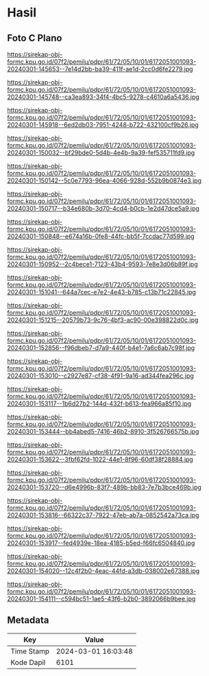 # Hasil

## Foto C Plano

https://sirekap-obj-formc.kpu.go.id/07f2/pemilu/pdpr/61/72/05/10/01/6172051001093-20240301-145653--7e14d2bb-ba39-411f-ae1d-2cc0d6fe2279.jpg

https://sirekap-obj-formc.kpu.go.id/07f2/pemilu/pdpr/61/72/05/10/01/6172051001093-20240301-145748--ca3ea893-34f4-4bc5-9278-c4610a6a5436.jpg

https://sirekap-obj-formc.kpu.go.id/07f2/pemilu/pdpr/61/72/05/10/01/6172051001093-20240301-145918--6ed2db03-7951-4248-b722-432100cf9b26.jpg

https://sirekap-obj-formc.kpu.go.id/07f2/pemilu/pdpr/61/72/05/10/01/6172051001093-20240301-150032--bf29bde0-5d4b-4e4b-9a39-fef535711fd9.jpg

https://sirekap-obj-formc.kpu.go.id/07f2/pemilu/pdpr/61/72/05/10/01/6172051001093-20240301-150142--5c0e7793-96ea-4066-928d-552b9b0874e3.jpg

https://sirekap-obj-formc.kpu.go.id/07f2/pemilu/pdpr/61/72/05/10/01/6172051001093-20240301-150717--b34e680b-3d70-4cd4-b0cb-1e2d47dce5a9.jpg

https://sirekap-obj-formc.kpu.go.id/07f2/pemilu/pdpr/61/72/05/10/01/6172051001093-20240301-150848--e674a16b-0fe8-44fc-bb5f-7ccdac77d599.jpg

https://sirekap-obj-formc.kpu.go.id/07f2/pemilu/pdpr/61/72/05/10/01/6172051001093-20240301-150952--2c4bece1-7123-43b4-9593-7e8e3d06b89f.jpg

https://sirekap-obj-formc.kpu.go.id/07f2/pemilu/pdpr/61/72/05/10/01/6172051001093-20240301-151041--644a7cec-e7e2-4e43-b785-c13b71c22845.jpg

https://sirekap-obj-formc.kpu.go.id/07f2/pemilu/pdpr/61/72/05/10/01/6172051001093-20240301-151215--20579b73-9c76-4bf3-ac90-00e398822d0c.jpg

https://sirekap-obj-formc.kpu.go.id/07f2/pemilu/pdpr/61/72/05/10/01/6172051001093-20240301-152856--f96dbeb7-d7a9-440f-b4e1-7a6c6ab7c98f.jpg

https://sirekap-obj-formc.kpu.go.id/07f2/pemilu/pdpr/61/72/05/10/01/6172051001093-20240301-153010--c2927e87-cf38-4f91-9a16-ad344fea296c.jpg

https://sirekap-obj-formc.kpu.go.id/07f2/pemilu/pdpr/61/72/05/10/01/6172051001093-20240301-153117--1b6d27b2-144d-432f-b613-fea966a85f10.jpg

https://sirekap-obj-formc.kpu.go.id/07f2/pemilu/pdpr/61/72/05/10/01/6172051001093-20240301-153444--bb4abed5-7416-46b2-8910-3f526766575b.jpg

https://sirekap-obj-formc.kpu.go.id/07f2/pemilu/pdpr/61/72/05/10/01/6172051001093-20240301-153622--3fbf62fd-1022-44e1-8f96-60df38f28884.jpg

https://sirekap-obj-formc.kpu.go.id/07f2/pemilu/pdpr/61/72/05/10/01/6172051001093-20240301-153720--d6e4996b-83f7-489b-bb83-7e7b3bce469b.jpg

https://sirekap-obj-formc.kpu.go.id/07f2/pemilu/pdpr/61/72/05/10/01/6172051001093-20240301-153816--66322c37-7922-47eb-ab7a-0852542a73ca.jpg

https://sirekap-obj-formc.kpu.go.id/07f2/pemilu/pdpr/61/72/05/10/01/6172051001093-20240301-153917--fed4939e-18ea-4185-b5ed-f66fc6504840.jpg

https://sirekap-obj-formc.kpu.go.id/07f2/pemilu/pdpr/61/72/05/10/01/6172051001093-20240301-154020--12c4f2b0-4eac-44fd-a3db-038002e67388.jpg

https://sirekap-obj-formc.kpu.go.id/07f2/pemilu/pdpr/61/72/05/10/01/6172051001093-20240301-154111--c594bc51-1ae5-43f6-b2b0-3892066b9bee.jpg


## Metadata

| Key        | Value               |
| ---------- | ------------------- |
| Time Stamp | 2024-03-01 16:03:48 |
| Kode Dapil | 6101                |



